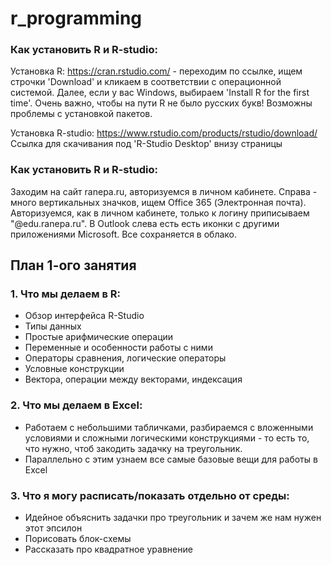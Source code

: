 # r_programming

### Как установить R и R-studio:

Установка R: https://cran.rstudio.com/ - переходим по ссылке, ищем строчки 'Download' и кликаем в соответствии с операционной системой. Далее, если у вас Windows, выбираем 'Install R for the first time'. Очень важно, чтобы на пути R не было русских букв! Возможны проблемы с установкой пакетов.

Установка R-studio: https://www.rstudio.com/products/rstudio/download/ Ссылка для скачивания под 'R-Studio Desktop' внизу страницы

### Как установить R и R-studio:

Заходим на сайт ranepa.ru, авторизуемся в личном кабинете. Справа - много вертикальных значков, ищем Office 365 (Электронная почта). Авторизуемся, как в личном кабинете, только к логину приписываем "@edu.ranepa.ru". В Outlook слева есть есть иконки с другими приложениями Microsoft. Все сохраняется в облако.

## План 1-ого занятия

### 1. Что мы делаем в R:
- Обзор интерфейса R-Studio
- Типы данных
- Простые арифмические операции 
- Переменные и особенности работы с ними
- Операторы сравнения, логические операторы
- Условные конструкции
- Вектора, операции между векторами, индексация

### 2. Что мы делаем в Excel:
- Работаем с небольшими табличками, разбираемся с вложенными условиями и сложными логическими конструкциями - то есть то, что нужно, чтоб закодить задачку на треугольник.
- Параллельно с этим узнаем все самые базовые вещи для работы в Excel 

### 3. Что я могу расписать/показать отдельно от среды:

- Идейное объяснить задачки про треугольник и зачем же нам нужен этот эпсилон
- Порисовать блок-схемы
- Рассказать про квадратное уравнение
